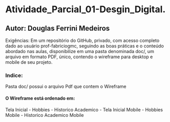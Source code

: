 # Atividade_Parcial_01-Desgin_Digital.

## Autor: Douglas Ferrini Medeiros

  Exigências: 
Em um repositório do GitHub, privado, com acesso completo dado ao usuário prof-fabriciogmc, seguindo as boas práticas e o conteúdo abordado nas aulas, disponibilize em uma pasta denominada doc/, um arquivo em formato PDF, único, contendo o wireframe para desktop e mobile de seu projeto.

###  Indice:
Pasta doc/ possui o arquivo Pdf que contem o Wireframe
####  O Wireframe está ordenado em:
Tela Inicial - 
Hobbies - 
Historico Academico - 
Tela Inicial Mobile - 
Hobbies Mobile - 
Historico Academico Mobile

